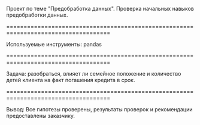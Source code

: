 Проект по теме "Предобработка данных". Проверка начальных навыков предобработки данных.

====================================================================================

Используемые инструменты: pandas

====================================================================================

Задача:  разобраться, влияет ли семейное положение и количество детей клиента на факт погашения кредита в срок.

====================================================================================

Вывод: Все гипотезы проверены, результаты проверок и рекомендации предоставлены заказчику.
